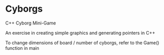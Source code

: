 # Cyborgs
C++ Cyborg Mini-Game

An exercise in creating simple graphics and generating pointers in C++

To change dimensions of board / number of cyborgs, refer to the Game() function in main

